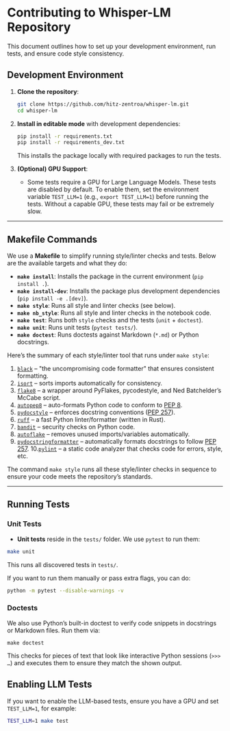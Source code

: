 # Contributing to Whisper-LM Repository

This document outlines how to set up your development environment, run tests,
and ensure code style consistency.

## Development Environment

1. **Clone the repository**:

    ```bash
    git clone https://github.com/hitz-zentroa/whisper-lm.git
    cd whisper-lm
    ```

2. **Install in editable mode** with development dependencies:

    ```bash
    pip install -r requirements.txt
    pip install -r requirements_dev.txt
    ```

   This installs the package locally with required packages to run the tests.

3. **(Optional) GPU Support**:

   - Some tests require a GPU for Large Language Models. These tests are
     disabled by default. To enable them, set the environment variable
    `TEST_LLM=1` (e.g., `export TEST_LLM=1`) before running the tests. Without
    a capable GPU, these tests may fail or be extremely slow.

---

## Makefile Commands

We use a **Makefile** to simplify running style/linter checks and tests. Below
are the available targets and what they do:

- **`make install`**: Installs the package in the current environment
  (`pip install .`).
- **`make install-dev`**: Installs the package plus development dependencies
  (`pip install -e .[dev]`).
- **`make style`**: Runs all style and linter checks (see below).
- **`make nb_style`**: Runs all style and linter checks in the notebook code.
- **`make test`**: Runs both `style` checks and the tests
  (`unit` + `doctest`).
- **`make unit`**: Runs unit tests
  (`pytest tests/`).
- **`make doctest`**: Runs doctests against Markdown (`*.md`) or Python
  docstrings.

Here’s the summary of each style/linter tool that runs under `make style`:

1. [`black`](https://black.readthedocs.io/en/stable/) – "the uncompromising
   code formatter" that ensures consistent formatting.
2. [`isort`](https://timothycrosley.github.io/isort/) – sorts imports
   automatically for consistency.
3. [`flake8`](https://flake8.pycqa.org/en/latest/) – a wrapper around PyFlakes,
   pycodestyle, and Ned Batchelder’s McCabe script.
4. [`autopep8`](https://github.com/hhatto/autopep8) – auto-formats Python code
   to conform to [PEP 8](https://peps.python.org/pep-0008/).
5. [`pydocstyle`](http://www.pydocstyle.org/en/stable/) – enforces docstring
   conventions ([PEP 257](https://peps.python.org/pep-0008/)).
6. [`ruff`](https://github.com/charliermarsh/ruff/) – a fast Python
   linter/formatter (written in Rust).
7. [`bandit`](https://github.com/PyCQA/bandit) – security checks on Python
   code.
8. [`autoflake`](https://github.com/myint/autoflake) – removes unused
   imports/variables automatically.
9. [`pydocstringformatter`](https://github.com/DanielNoord/pydocstringformatter)
   – automatically formats docstrings to follow
   [PEP 257](https://peps.python.org/pep-0008/).
10.[`pylint`](https://github.com/PyCQA/pylint) – a static code analyzer that
   checks code for errors, style, etc.

The command `make style` runs all these style/linter checks in sequence to
ensure your code meets the repository’s standards.

---

## Running Tests

### Unit Tests

- **Unit tests** reside in the `tests/` folder. We use `pytest` to run them:

```bash
make unit
```

This runs all discovered tests in `tests/`.

If you want to run them manually or pass extra flags, you can do:

```bash
python -m pytest --disable-warnings -v
```

### Doctests

We also use Python’s built-in doctest to verify code snippets in docstrings or
Markdown files. Run them via:

```
make doctest
```

This checks for pieces of text that look like interactive Python sessions
(`>>> …`) and executes them to ensure they match the shown output.

## Enabling LLM Tests

If you want to enable the LLM-based tests, ensure you have a GPU and set
`TEST_LLM=1`, for example:

```bash
TEST_LLM=1 make test
```
